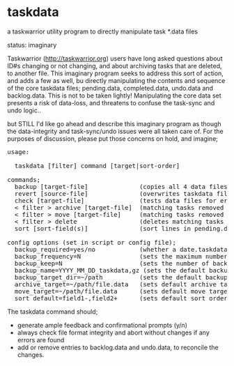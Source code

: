 # taskdata
a taskwarrior utility program to directly manipulate task *.data files

status: imaginary

Taskwarrior (http://taskwarrior.org) users have long asked questions about ID#s changing or not changing, and about archiving tasks that are deleted, to another file. This imaginary program seeks to address this sort of action, and adds a few as well, bu directly manipulating the contents and sequence of the core taskdata files; pending.data, completed.data, undo.data and backlog.data. This is not to be taken lightly! Manipulating the core data set presents a risk of data-loss, and threatens to confuse the task-sync and undo logic.. 

but STILL I'd like go ahead and describe this imaginary program as though the data-integrity and task-sync/undo issues were all taken care of. For the purposes of discussion, please put those concerns on hold, and imagine;

<pre>
usage:

  taskdata [filter] command [target|sort-order]

commands;
  backup [target-file]              (copies all 4 data files +.taskrc to a dated-taskdata.gz (or .zip) file)
  revert [source-file]              (overwrites taskdata files with dated-taskdate.gz (defaults to newest))
  check [target-file]               (tests data files for errors, format compliance, dupe-uuids, etc)
  < filter > archive [target-file]  (matching tasks removed from completed.data and appended to target-file)
  < filter > move [target-file]     (matching tasks removed from pending.data and appended to target-file)
  < filter > delete                 (deletes matching tasks from completed.data)
  sort [sort-field(s)]              (sort lines in pending.data, according to task sort-field(s))
  
config options (set in script or config file);
  backup_required=yes/no            (whether a date.taskdata.gz file must be present, before proceding)
  backup_frequency=N                (sets the maximum number of days between backups (0 = every time, auto)
  backup_keep=N                     (sets the number of backup files to keep, (0 = all)
  backup_name=YYYY_MM_DD_taskdata,gz (sets the default backup name template (begins with valid date fmt))
  backup_target_dir=~/path          (sets the default backup folder)
  archive_target=~/path/file.data   (sets default archive target file)
  move_target=~/path/file.data      (sets default move target file)
  sort_default=field1-,field2+      (sets default sort order, defined like tasks report.X.sort= config)
</pre>
  
  The taskdata command should;
- generate ample feedback and confirmational prompts (y/n)
- always check file format integrity and abort without changes if any errors are found
- add or remove entries to backlog.data and undo.data, to reconcile the changes.

